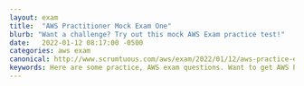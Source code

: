 ```yaml
---
layout: exam
title:  "AWS Practitioner Mock Exam One"
blurb: "Want a challenge? Try out this mock AWS Exam practice test!"
date:   2022-01-12 08:17:00 -0500
categories: aws exam
canonical: http://www.scrumtuous.com/aws/exam/2022/01/12/aws-practice-exam-one.html
keywords: Here are some practice, AWS exam questions. Want to get AWS Practitioner certified? Start here.
---
```


<div id="root" data-name="Exam One" data-param='{ "quid" : { "$in" : [146, 107, 68, 46, 96, 169, 61, 7, 172, 183, 117, 36, 126, 68, 34, 247, 14, 106, 237, 238, 222, 134, 231, 87, 83, 196, 65, 42, 129, 78, 232, 188, 58, 21, 174, 29, 17, 185, 179, 15, 70, 133, 150, 21, 175, 183, 66, 192, 213, 45, 70, 158, 46, 26, 178, 74] } }'></div>




